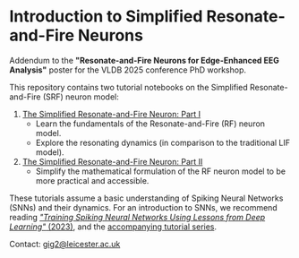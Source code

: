 # Introduction to Simplified Resonate-and-Fire Neurons

Addendum to the **"Resonate-and-Fire Neurons for Edge-Enhanced EEG Analysis"** poster for the VLDB 2025 conference PhD workshop.

This repository contains two tutorial notebooks on the Simplified Resonate-and-Fire (SRF) neuron model:

1. [The Simplified Resonate-and-Fire Neuron: Part I](tutorial_rf_neuron_1.ipynb)
   - Learn the fundamentals of the Resonate-and-Fire (RF) neuron model.
   - Explore the resonating dynamics (in comparison to the traditional LIF model).
2. [The Simplified Resonate-and-Fire Neuron: Part II](tutorial_rf_neuron_2.ipynb)
   - Simplify the mathematical formulation of the RF neuron model to be more practical and accessible.

These tutorials assume a basic understanding of Spiking Neural Networks (SNNs) and their dynamics.
For an introduction to SNNs, we recommend reading [*"Training Spiking Neural Networks Using Lessons from Deep Learning"* (2023)](https://ieeexplore.ieee.org/document/10242251), and the [accompanying tutorial series](https://snntorch.readthedocs.io/en/latest/tutorials/index.html).

Contact: [gig2@leicester.ac.uk](gig2@leicester.ac.uk)
